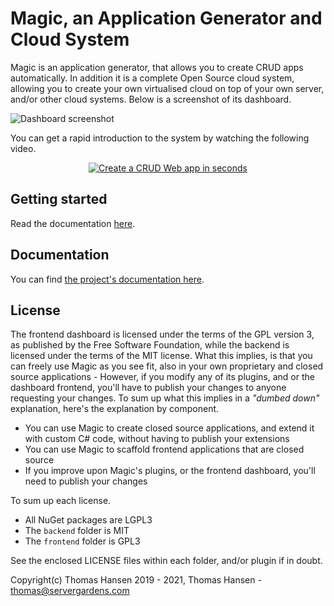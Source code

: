 
# Magic, an Application Generator and Cloud System

Magic is an application generator, that allows you to create CRUD apps automatically. In addition it
is a complete Open Source cloud system, allowing you to create your own virtualised cloud on top
of your own server, and/or other cloud systems. Below is a screenshot of its dashboard.

![Dashboard screenshot](https://servergardens.files.wordpress.com/2021/06/dashboard-home.png)

You can get a rapid introduction to the system by watching the following video.

<p align="center">
<a href="https://www.youtube.com/watch?v=afzxchk82nY">
<img alt="Create a CRUD Web app in seconds" title="Create a CRUD Web app in seconds" src="https://servergardens.files.wordpress.com/2021/01/youtube-video.png" />
</a>
</p>

## Getting started

Read the documentation [here](https://polterguy.github.io/tutorials/getting-started/).

## Documentation

You can find [the project's documentation here](https://polterguy.github.io).

## License
The frontend dashboard is licensed under the terms of the GPL version 3, as published by the Free Software Foundation,
while the backend is licensed under the terms of the MIT license. What this implies, is that you can freely use Magic
as you see fit, also in your own proprietary and closed source applications - However, if you modify any of its plugins,
and or the dashboard frontend, you'll have to publish your changes to anyone requesting your changes. To sum up
what this implies in a _"dumbed down"_ explanation, here's the explanation by component.

* You can use Magic to create closed source applications, and extend it with custom C# code, without having to publish your extensions
* You can use Magic to scaffold frontend applications that are closed source
* If you improve upon Magic's plugins, or the frontend dashboard, you'll need to publish your changes

To sum up each license.

* All NuGet packages are LGPL3
* The `backend` folder is MIT
* The `frontend` folder is GPL3

See the enclosed LICENSE files within each folder, and/or plugin if in doubt.

Copyright(c) Thomas Hansen 2019 - 2021, Thomas Hansen - thomas@servergardens.com

